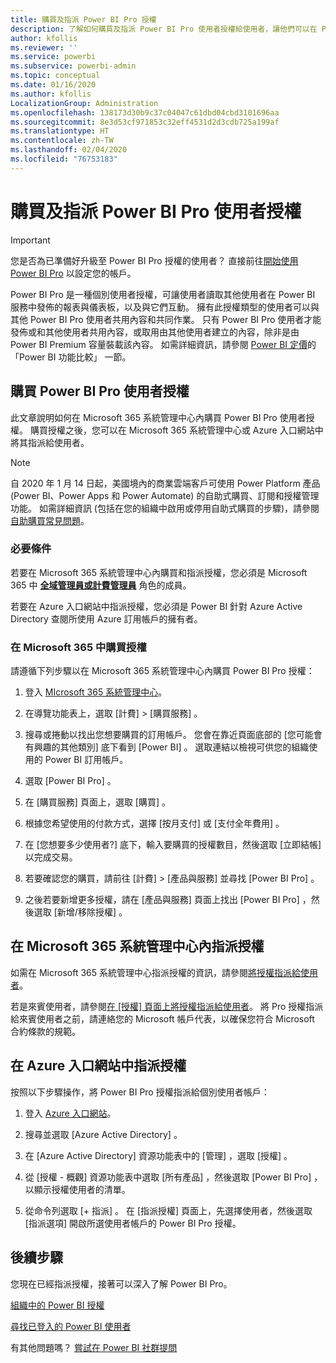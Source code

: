 ```yaml
---
title: 購買及指派 Power BI Pro 授權
description: 了解如何購買及指派 Power BI Pro 使用者授權給使用者，讓他們可以在 Power BI 服務中存取內容並與其他人共同作業。
author: kfollis
ms.reviewer: ''
ms.service: powerbi
ms.subservice: powerbi-admin
ms.topic: conceptual
ms.date: 01/16/2020
ms.author: kfollis
LocalizationGroup: Administration
ms.openlocfilehash: 138173d30b9c37c04047c61dbd04cbd3101696aa
ms.sourcegitcommit: 8e3d53cf971853c32eff4531d2d3cdb725a199af
ms.translationtype: HT
ms.contentlocale: zh-TW
ms.lasthandoff: 02/04/2020
ms.locfileid: "76753183"
---
```

# <a name="purchase-and-assign-power-bi-pro-user-licenses"></a>購買及指派 Power BI Pro 使用者授權

>[!IMPORTANT]
>您是否為已準備好升級至 Power BI Pro 授權的使用者？ 直接前往[開始使用 Power BI Pro](https://go.microsoft.com/fwlink/?LinkId=2106428&clcid=0x409&cmpid=pbidocs-purchasing-power-bi-pro) 以設定您的帳戶。

Power BI Pro 是一種個別使用者授權，可讓使用者讀取其他使用者在 Power BI 服務中發佈的報表與儀表板，以及與它們互動。 擁有此授權類型的使用者可以與其他 Power BI Pro 使用者共用內容和共同作業。 只有 Power BI Pro 使用者才能發佈或和其他使用者共用內容，或取用由其他使用者建立的內容，除非是由 Power BI Premium 容量裝載該內容。 如需詳細資訊，請參閱 [Power BI 定價](https://powerbi.microsoft.com/pricing/)的「Power BI 功能比較」  一節。

## <a name="purchase-power-bi-pro-user-licenses"></a>購買 Power BI Pro 使用者授權

此文章說明如何在 Microsoft 365 系統管理中心內購買 Power BI Pro 使用者授權。 購買授權之後，您可以在 Microsoft 365 系統管理中心或 Azure 入口網站中將其指派給使用者。

> [!NOTE]
> 自 2020 年 1 月 14 日起，美國境內的商業雲端客戶可使用 Power Platform 產品 (Power BI、Power Apps 和 Power Automate) 的自助式購買、訂閱和授權管理功能。 如需詳細資訊 (包括在您的組織中啟用或停用自助式購買的步驟)，請參閱[自助購買常見問題](https://docs.microsoft.com/microsoft-365/commerce/subscriptions/self-service-purchase-faq)。

### <a name="prerequisites"></a>必要條件

若要在 Microsoft 365 系統管理中心內購買和指派授權，您必須是 Microsoft 365 中 **[全域管理員或計費管理員](https://support.office.com/article/about-office-365-admin-roles-da585eea-f576-4f55-a1e0-87090b6aaa9d)** 角色的成員。

若要在 Azure 入口網站中指派授權，您必須是 Power BI 針對 Azure Active Directory 查閱所使用 Azure 訂用帳戶的擁有者。

### <a name="purchase-licenses-in-microsoft-365"></a>在 Microsoft 365 中購買授權

請遵循下列步驟以在 Microsoft 365 系統管理中心內購買 Power BI Pro 授權：

1. 登入 [MIcrosoft 365 系統管理中心](https://admin.microsoft.com)。

2. 在導覽功能表上，選取 [計費]   > [購買服務]  。

3. 搜尋或捲動以找出您想要購買的訂用帳戶。 您會在靠近頁面底部的 [您可能會有興趣的其他類別]  底下看到 [Power BI]  。 選取連結以檢視可供您的組織使用的 Power BI 訂用帳戶。

4. 選取 [Power BI Pro]  。

5. 在 [購買服務]  頁面上，選取 [購買]  。

6. 根據您希望使用的付款方式，選擇 [按月支付]  或 [支付全年費用]  。

7. 在 [您想要多少使用者?]  底下，輸入要購買的授權數目，然後選取 [立即結帳]  以完成交易。

8. 若要確認您的購買，請前往 [計費]   > [產品與服務]  並尋找 [Power BI Pro]  。

9. 之後若要新增更多授權，請在 [產品與服務]  頁面上找出 [Power BI Pro]  ，然後選取 [新增/移除授權]  。

## <a name="assign-licenses-in-the-microsoft-365-admin-center"></a>在 Microsoft 365 系統管理中心內指派授權

如需在 Microsoft 365 系統管理中心指派授權的資訊，請參閱[將授權指派給使用者](/office365/admin/manage/assign-licenses-to-users)。

若是來賓使用者，請參閱[在 [授權] 頁面上將授權指派給使用者](/office365/admin/manage/assign-licenses-to-users#assign-licenses-to-users-on-the-licenses-page)。 將 Pro 授權指派給來賓使用者之前，請連絡您的 Microsoft 帳戶代表，以確保您符合 Microsoft 合約條款的規範。

## <a name="assign-licenses-in-the-azure-portal"></a>在 Azure 入口網站中指派授權

按照以下步驟操作，將 Power BI Pro 授權指派給個別使用者帳戶：

1. 登入 [Azure 入口網站](https://portal.azure.com/)。

2. 搜尋並選取 [Azure Active Directory]  。

3. 在 [Azure Active Directory]  資源功能表中的 [管理]  ，選取 [授權]  。

4. 從 [授權 - 概觀]  資源功能表中選取 [所有產品]  ，然後選取 [Power BI Pro]  ，以顯示授權使用者的清單。

5. 從命令列選取 [+ 指派]  。 在 [指派授權]  頁面上，先選擇使用者，然後選取 [指派選項]  開啟所選使用者帳戶的 Power BI Pro 授權。

## <a name="next-steps"></a>後續步驟

您現在已經指派授權，接著可以深入了解 Power BI Pro。

[組織中的 Power BI 授權](service-admin-licensing-organization.md)

[尋找已登入的 Power BI 使用者](service-admin-access-usage.md)

有其他問題嗎？ [嘗試在 Power BI 社群提問](https://community.powerbi.com/)

